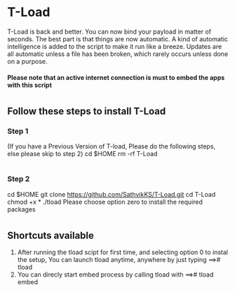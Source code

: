 # T-Load
T-Load is back and better. You can now bind your payload in matter of seconds.
The best part is that things are now automatic. A kind of automatic intelligence is added to the script to make it run like a breeze.
Updates are all automatic unless a file has been broken, which rarely occurs unless done on a purpose.
#### Please note that an active internet connection is must to embed the apps  with this script
#
#
## Follow these steps to install T-Load
### Step 1
(If you have a Previous Version of T-load, Please do the following steps, else please skip to step 2)
cd $HOME
rm -rf T-Load 
#
#
### Step 2
cd $HOME
git clone https://github.com/SathvikKS/T-Load.git
cd T-Load
chmod +x *
./tload
Please choose option zero to install the required packages 
#
#
#
#
## Shortcuts available
1) After running the tload scipt for first time, and selecting option 0 to instal the setup, 
You can launch tload anytime, anywhere by just typing ==># tload
2) You can direcly start embed process by calling tload with ==># tload embed
